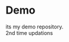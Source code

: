 # Demo
its my demo repository.
<br>
2nd time updations

<!-- Git & PowerShell Commands – Quick Reference

1. git clone <repository_url>
Definition: Copies a remote Git repository to your local machine.
Example:
git clone https://github.com/majid-ali-sbbu/Demo.git

2. ls
Definition: Lists all files and directories in the current location.
Example:
ls

3. ls -Force
Definition: Shows hidden and system files along with regular files.
Example:
ls -Force

4. cd <directory_name>
Definition: Changes the current directory to the specified one.
Example:
cd Demo

5. git status
Definition: Shows the current state of the working directory and staging area in Git.
Example:
git status -->


